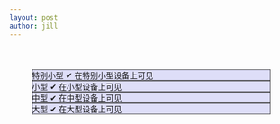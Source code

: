 ```yaml
---
layout: post
author: jill
---
```


<div class="container" style="padding: 40px;">
    <div class="row visible-on">
        <div class="col-xs-6 col-sm-3" style="background-color: #dedef8;
        box-shadow: inset 1px -1px 1px #444, inset -1px 1px 1px #444;">
            <span class="hidden-xs">特别小型</span>
            <span class="visible-xs">✔ 在特别小型设备上可见</span>
        </div>
        <div class="col-xs-6 col-sm-3" style="background-color: #dedef8;
        box-shadow: inset 1px -1px 1px #444, inset -1px 1px 1px #444;">
            <span class="hidden-sm">小型</span>
            <span class="visible-sm">✔ 在小型设备上可见</span>
        </div>
        <div class="clearfix visible-xs"></div>
        <div class="col-xs-6 col-sm-3" style="background-color: #dedef8;
        box-shadow: inset 1px -1px 1px #444, inset -1px 1px 1px #444;">
            <span class="hidden-md">中型</span>
            <span class="visible-md">✔ 在中型设备上可见</span>
        </div>
        <div class="col-xs-6 col-sm-3" style="background-color: #dedef8;
        box-shadow: inset 1px -1px 1px #444, inset -1px 1px 1px #444;">
            <span class="hidden-lg">大型</span>
            <span class="visible-lg">✔ 在大型设备上可见</span>
        </div>
    </div>
</div>